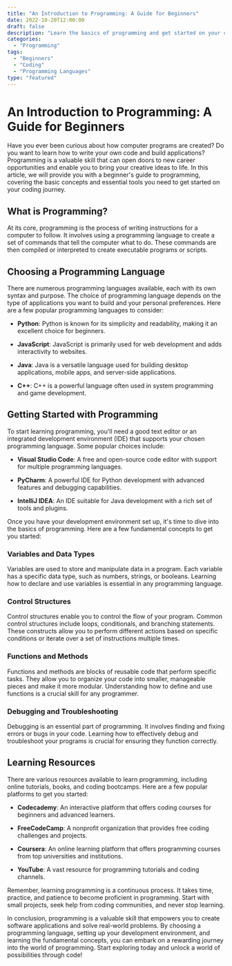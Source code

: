 ```yaml
---
title: "An Introduction to Programming: A Guide for Beginners"
date: 2022-10-20T12:00:00
draft: false
description: "Learn the basics of programming and get started on your coding journey."
categories:
  - "Programming"
tags:
  - "Beginners"
  - "Coding"
  - "Programming Languages"
type: "featured"
---
```


# An Introduction to Programming: A Guide for Beginners

Have you ever been curious about how computer programs are created? Do you want to learn how to write your own code and build applications? Programming is a valuable skill that can open doors to new career opportunities and enable you to bring your creative ideas to life. In this article, we will provide you with a beginner's guide to programming, covering the basic concepts and essential tools you need to get started on your coding journey.

## What is Programming?

At its core, programming is the process of writing instructions for a computer to follow. It involves using a programming language to create a set of commands that tell the computer what to do. These commands are then compiled or interpreted to create executable programs or scripts.

## Choosing a Programming Language

There are numerous programming languages available, each with its own syntax and purpose. The choice of programming language depends on the type of applications you want to build and your personal preferences. Here are a few popular programming languages to consider:

- **Python**: Python is known for its simplicity and readability, making it an excellent choice for beginners.

- **JavaScript**: JavaScript is primarily used for web development and adds interactivity to websites.

- **Java**: Java is a versatile language used for building desktop applications, mobile apps, and server-side applications.

- **C++**: C++ is a powerful language often used in system programming and game development.

## Getting Started with Programming

To start learning programming, you'll need a good text editor or an integrated development environment (IDE) that supports your chosen programming language. Some popular choices include:

- **Visual Studio Code**: A free and open-source code editor with support for multiple programming languages.

- **PyCharm**: A powerful IDE for Python development with advanced features and debugging capabilities.

- **IntelliJ IDEA**: An IDE suitable for Java development with a rich set of tools and plugins.

Once you have your development environment set up, it's time to dive into the basics of programming. Here are a few fundamental concepts to get you started:

### Variables and Data Types

Variables are used to store and manipulate data in a program. Each variable has a specific data type, such as numbers, strings, or booleans. Learning how to declare and use variables is essential in any programming language.

### Control Structures

Control structures enable you to control the flow of your program. Common control structures include loops, conditionals, and branching statements. These constructs allow you to perform different actions based on specific conditions or iterate over a set of instructions multiple times.

### Functions and Methods

Functions and methods are blocks of reusable code that perform specific tasks. They allow you to organize your code into smaller, manageable pieces and make it more modular. Understanding how to define and use functions is a crucial skill for any programmer.

### Debugging and Troubleshooting

Debugging is an essential part of programming. It involves finding and fixing errors or bugs in your code. Learning how to effectively debug and troubleshoot your programs is crucial for ensuring they function correctly.

## Learning Resources

There are various resources available to learn programming, including online tutorials, books, and coding bootcamps. Here are a few popular platforms to get you started:

- **Codecademy**: An interactive platform that offers coding courses for beginners and advanced learners.

- **FreeCodeCamp**: A nonprofit organization that provides free coding challenges and projects.

- **Coursera**: An online learning platform that offers programming courses from top universities and institutions.

- **YouTube**: A vast resource for programming tutorials and coding channels.

Remember, learning programming is a continuous process. It takes time, practice, and patience to become proficient in programming. Start with small projects, seek help from coding communities, and never stop learning.

In conclusion, programming is a valuable skill that empowers you to create software applications and solve real-world problems. By choosing a programming language, setting up your development environment, and learning the fundamental concepts, you can embark on a rewarding journey into the world of programming. Start exploring today and unlock a world of possibilities through code!
